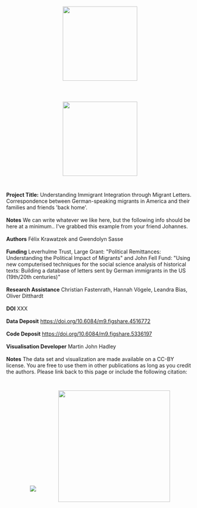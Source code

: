 
<div class="row">

<div class="col-md-3">
<center>
<img src="images/felix-profile.jpg" style="padding: 28px" height="200px"/>
<img src="images/gwen-profile.jpg" style="padding: 28px" height="200px"/>
</center>
</div>

<div class="col-md-9">

<b>Project Title:</b> Understanding Immigrant Integration through Migrant Letters. Correspondence between German-speaking migrants in America and their families and friends 'back home'.
<br/>
<br/>
<b>Notes</b> We can write whatever we like here, but the following info should be here at a minimum.. I've grabbed this example from your friend Johannes.
<br/>
<br/>
<b>Authors</b> Félix Krawatzek and Gwendolyn Sasse
<br/>
<br/>
<b>Funding</b> Leverhulme Trust, Large Grant: "Political Remittances: Understanding the Political Impact of Migrants" and John Fell Fund: "Using new computerised techniques for the social science analysis of historical texts: Building a database of letters sent by German immigrants in the US (19th/20th centuries)"
<br/>
<br/>
<b>Research Assistance</b> Christian Fastenrath, Hannah Vögele, Leandra Bias, Oliver Ditthardt
<br/>
<br/>
<b>DOI</b> XXX
<br/>
<br/>
<b>Data Deposit</b> <a href="https://doi.org/10.6084/m9.figshare.4516772" target="_blank">https://doi.org/10.6084/m9.figshare.4516772</a>
<br/>
<br/>
<b>Code Deposit</b> <a href="https://doi.org/10.6084/m9.figshare.5336197" target="_blank">https://doi.org/10.6084/m9.figshare.5336197</a>
<br/>
<br/>
<b>Visualisation Developer</b> Martin John Hadley
<br/>
<br/>
<b>Notes</b> The data set and visualization are made available on a CC-BY license. You are free to use them in other publications as long as you credit the authors. Please link back to this page or include the following citation:
<br/>
</div>

<center><img src="images/uni-oxford-logo.png" style="padding: 28px"/>
<img src="images/leverhulme-trust.jpg" style="padding: 28px" width="300px"/>

</center>


